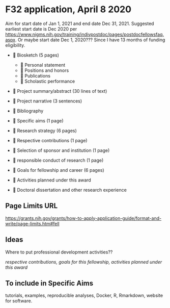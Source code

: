 # F32 application, April 8 2020

Aim for start date of Jan 1, 2021 and end date Dec 31, 2021.
Suggested earliest start date is Dec 2020 per https://www.nigms.nih.gov/training/indivpostdoc/pages/postdocfellowsfaq.aspx. Or maybe start date Dec 1, 2020??? Since I have 13 months of funding eligibility.


- :black_square_button: Biosketch (5 pages)
    - :black_square_button: Personal statement
    - :black_square_button: Positions and honors
    - :black_square_button: Publications
    - :black_square_button: Scholastic performance


- :black_square_button: Project summary/abstract (30 lines of text)

- :black_square_button: Project narrative (3 sentences)

- :black_square_button: Bibliography 

- :black_square_button: Specific aims (1 page)

- :black_square_button: Research strategy (6 pages)

- :black_square_button: Respective contributions (1 page)

- :black_square_button: Selection of sponsor and institution (1 page)

- :black_square_button: responsible conduct of research (1 page)

- :black_square_button: Goals for fellowship and career (6 pages)

- :black_square_button: Activities planned under this award 

- :black_square_button: Doctoral dissertation and other research experience


## Page Limits URL

https://grants.nih.gov/grants/how-to-apply-application-guide/format-and-write/page-limits.htm#fell


## Ideas

Where to put professional development activities??

*respective contributions, goals for this fellowship, activities planned under this award*

## To include in Specific Aims

tutorials, examples, reproducible analyses, Docker, R, Rmarkdown, website for software.










